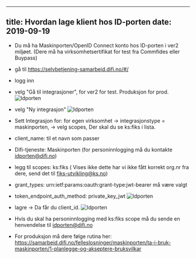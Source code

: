 
---
title: Hvordan lage klient hos ID-porten
date: 2019-09-19
---

- Du må ha Maskinporten/OpenID Connect konto hos ID-porten i ver2 miljøet. (Dere må ha virksomhetsertifikat for test fra Commfides eller Buypass)
- gå til https://selvbetjening-samarbeid.difi.no/#/
- logg inn
- velg "Gå til integrasjoner", for ver2 for test. Produksjon for prod.
 ![Idporten](../images/idporten1.png "")
- velg "Ny integrasjon"
 ![Idporten](../images/idporten2.png "")
- Sett Integrasjon for: for egen virksomhet -> integrasjonstype = maskinporten,  -> velg scopes,  Der skal du se ks:fiks i lista.
- client_name: til et navn som passer
- Difi-tjeneste: Maskinporten (for personinnlogging må du kontakte idporten@difi.no)
- legg til scopes: ks:fiks ( Vises ikke dette har vi ikke fått korrekt org.nr fra dere, send det til fiks-utvikling@ks.no)
- grant_types: urn:ietf:params:oauth:grant-type:jwt-bearer må være valgt
- token_endpoint_auth_method: private_key_jwt 
![Idporten](../images/idporten3.png "")
- lagre -> Da får du client_id.
![Idporten](../images/idporten4.png "")

- Hvis du skal ha personinnlogging med ks:fiks scope må du sende en henvendelse til idporten@difi.no
- For produksjon må dere følge rutina her: https://samarbeid.difi.no/felleslosninger/maskinporten/ta-i-bruk-maskinporten/1-planlegge-og-akseptere-bruksvilkar
